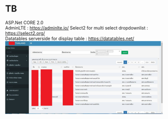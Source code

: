 # TB
ASP.Net CORE 2.0 <br>
AdminLTE : https://adminlte.io/
Select2 for multi select dropdownlist : https://select2.org/ <br>
Datatables serverside for display table : https://datatables.net/
![Image description](https://raw.githubusercontent.com/jerateep/TB/master/ASP_NET_CORE_3.JPG)
